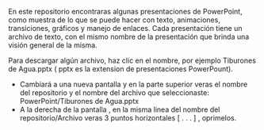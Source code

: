 En este repositorio encontraras algunas presentaciones de PowerPoint, como muestra de lo que se puede hacer con texto, animaciones, transiciones, gráficos y manejo de enlaces.
Cada presentación tiene un archivo de texto, con el mismo nombre de la presentación que brinda una visión general de la misma.

Para descargar algún archivo, haz clic en el nombre, por ejemplo Tiburones de Agua.pptx ( pptx es la extension de presentaciones PowerPount).

  * Cambiará a una nueva pantalla y en la parte superior veras el nombre del repositorio y el nombre del archivo que seleccionaste: PowerPoint/Tiburones de Agua.pptx
  * A la derecha de la pantalla , en la misma linea del nombre del repositorio/Archivo veras 3 puntos horizontales [ . . . ] , oprimelos. 
